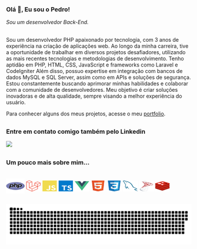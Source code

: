 <!--About session-->
<h3>Olá 👋, Eu sou o Pedro!</h3>
<span><em>Sou um desenvolvedor Back-End.</em></span><br>
<br>
<p>Sou um desenvolvedor PHP apaixonado por tecnologia, com 3 anos de experiência na criação de aplicações web. Ao longo da minha carreira, tive a oportunidade de trabalhar em diversos projetos desafiadores, utilizando as mais recentes tecnologias e metodologias de desenvolvimento. Tenho aptidão em PHP, HTML, CSS, JavaScript e frameworks como Laravel e CodeIgniter Além disso, possuo expertise em integração com bancos de dados MySQL e SQL Server, assim como em APIs e soluções de segurança. Estou constantemente buscando aprimorar minhas habilidades e colaborar com a comunidade de desenvolvedores. Meu objetivo é criar soluções inovadoras e de alta qualidade, sempre visando a melhor experiência do usuário.</p>
Para conhecer alguns dos meus projetos, acesse o meu <a target="_blank" href="https://pedropsilva.com.br/">portfolio</a>.

##

<div> 
  <h3>Entre em contato comigo também pelo Linkedin</h3>
  
  <a href="https://www.linkedin.com/in/pedro-paulo-de-souza-silva/" target="_blank"><img src="https://img.shields.io/badge/-LinkedIn-%230077B5?style=for-the-badge&logo=linkedin&logoColor=white" target="_blank"></a> 
</div>

##

<h3>Um pouco mais sobre mim...</h3>

<div style="display: inline_block"><br>
  <img align="center" title="PHP" alt="Pedro-PHP" height="40" width="50" src="https://raw.githubusercontent.com/devicons/devicon/master/icons/php/php-original.svg">
  <img align="center" title="Laravel" alt="Pedro-Laravel" height="30" width="40" src="https://raw.githubusercontent.com/devicons/devicon/master/icons/laravel/laravel-original.svg">
  <img align="center" title="Javascript" alt="Pedro-Js" height="30" width="40" src="https://raw.githubusercontent.com/devicons/devicon/master/icons/javascript/javascript-plain.svg">
  <img align="center" title="Typescript" alt="Pedro-Ts" height="30" width="40" src="https://raw.githubusercontent.com/devicons/devicon/master/icons/typescript/typescript-plain.svg">
  <img align="center" title="Vue.js" alt="Pedro-Vue" height="30" width="40" src="https://raw.githubusercontent.com/devicons/devicon/master/icons/vuejs/vuejs-original.svg">
  <img align="center" title="HTML 5" alt="Pedro-HTML" height="30" width="40" src="https://raw.githubusercontent.com/devicons/devicon/master/icons/html5/html5-original.svg">
  <img align="center" title="CSS 3" alt="Pedro-CSS" height="30" width="40" src="https://raw.githubusercontent.com/devicons/devicon/master/icons/css3/css3-original.svg">
  <img align="center" title="MySQL" alt="Pedro-Mysql" height="30" width="40" src="https://raw.githubusercontent.com/devicons/devicon/master/icons/mysql/mysql-original.svg">
  <img align="center" title="Microsoft SQL Server" alt="Pedro-Mysql" height="30" width="40" src="https://raw.githubusercontent.com/devicons/devicon/master/icons/microsoftsqlserver/microsoftsqlserver-original.svg">
  <img align="center" title="Redis" alt="Pedro-Redis" height="30" width="40" src="https://raw.githubusercontent.com/devicons/devicon/master/icons/redis/redis-original.svg">
</div>

##

![snake gif](https://github.com/pedro-p-silva/pedro-p-silva/blob/output/github-contribution-grid-snake-dark.svg)
